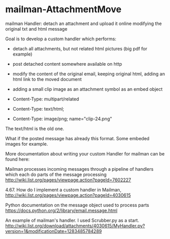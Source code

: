 mailman-AttachmentMove
======================

mailman Handler: detach an attachment and upload it online modifying the original txt and html message

Goal is to develop a custom handler which performs:

* detach all attachments, but not related html pictures (big pdf for example)
* post detached content somewhere available on http
* modify the content of the original email, keeping original html, adding an html link to the moved document
* adding a small clip image as an attachment symbol as an embed object


* Content-Type: multipart/related
 * Content-Type: text/html;
 * Content-Type: image/png; name="clip-24.png"

The text/html is the old one.

What if the posted message has already this format. Some embeded images for example.



More documentation about writing your custom Handler for mailman can be found 
here: 

Mailman processes incoming messages through a pipeline of handlers which each do parts of the message processing <http://wiki.list.org/pages/viewpage.action?pageId=7602227>

4.67. How do I implement a custom handler in Mailman, <http://wiki.list.org/pages/viewpage.action?pageId=4030615>

Python documentation on the message object used to process parts
https://docs.python.org/2/library/email.message.html

An example of mailman's handler. I used Scrubber.py as a start.
http://wiki.list.org/download/attachments/4030615/MyHandler.py?version=1&modificationDate=1283485784289
